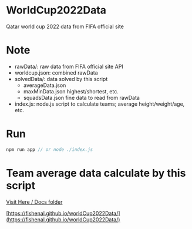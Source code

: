 # WorldCup2022Data
Qatar world cup 2022 data from FIFA official site

# Note
- rawData/: raw data from FIFA official site API
- worldcup.json: combined rawData
- solvedData/: data solved by this script
  - averageData.json
  - maxMinData.json highest/shortest, etc.
  - squadsData.json fine data to read from rawData
- index.js: node.js script to calculate teams; average height/weight/age, etc.

# Run
```javascript
npm run app // or node ./index.js
```

# Team average data calculate by this script
[Visit Here / Docs folder](docs/index.md)

[https://fishenal.github.io/worldCup2022Data/](https://fishenal.github.io/worldCup2022Data/)
